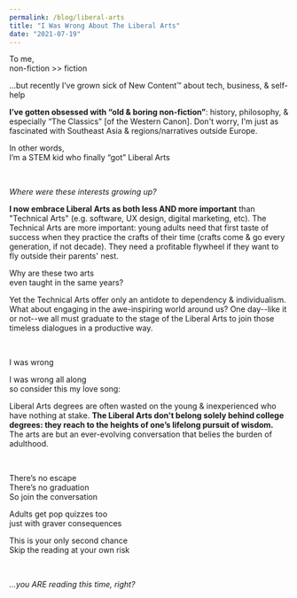 ```yaml
---
permalink: /blog/liberal-arts
title: "I Was Wrong About The Liberal Arts"
date: "2021-07-19"
---
```


To me,
<br />non-fiction >> fiction

…but recently I’ve grown sick of New Content™ about tech, business, & self-help

<!-- excerpt -->


**I’ve gotten obsessed with “old & boring non-fiction”**: history, philosophy, & especially “The Classics” [of the Western Canon]. Don't worry, I'm just as fascinated with Southeast Asia & regions/narratives outside Europe.

In other words,
<br />I’m a STEM kid who finally “got” Liberal Arts

<br />

_Where were these interests growing up?_

**I now embrace Liberal Arts as both less AND more important** than "Technical Arts" (e.g. software, UX design, digital marketing, etc). The Technical Arts are more important: young adults need that first taste of success when they practice the crafts of their time (crafts come & go every generation, if not decade). They need a profitable flywheel if they want to fly outside their parents' nest.

Why are these two arts
<br />even taught in the same years?

Yet the Technical Arts offer only an antidote to dependency & individualism. What about engaging in the awe-inspiring world around us? One day--like it or not--we all must graduate to the stage of the Liberal Arts to join those timeless dialogues in a productive way.

<br />

I was wrong

I was wrong all along
<br />so consider this my love song:

Liberal Arts degrees are often wasted on the young & inexperienced who have nothing at stake. **The Liberal Arts don't belong solely behind college degrees: they reach to the heights of one’s lifelong pursuit of wisdom.** The arts are but an ever-evolving conversation that belies the burden of adulthood.

<br />

There’s no escape
<br />There’s no graduation
<br />So join the conversation

Adults get pop quizzes too
<br />just with graver consequences

This is your only second chance
<br />Skip the reading at your own risk

<br />

_...you ARE reading this time, right?_
